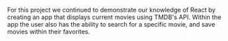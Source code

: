 For this project we continued to demonstrate our knowledge of React by creating an app that displays current movies using TMDB's API. Within the app the user also has the ability to search for a specific movie, and save movies within their favorites.   

